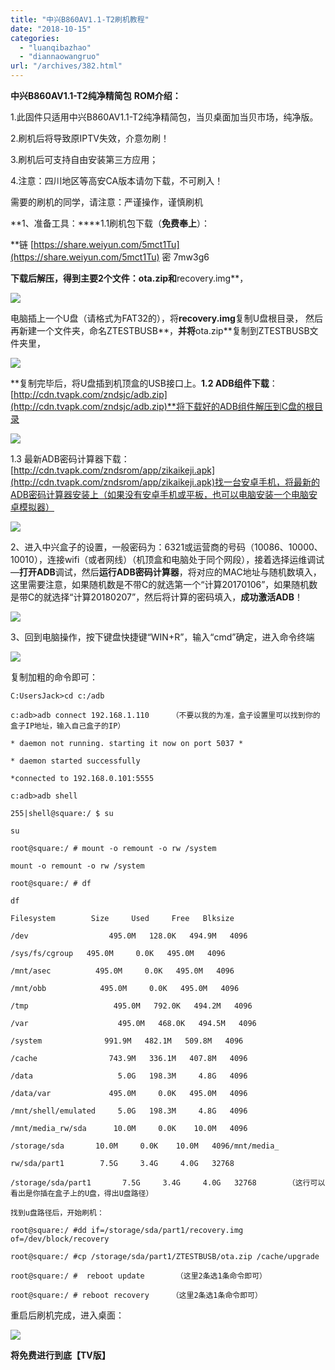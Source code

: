 ```yaml
---
title: "中兴B860AV1.1-T2刷机教程"
date: "2018-10-15"
categories: 
  - "luanqibazhao"
  - "diannaowangruo"
url: "/archives/382.html"
---
```


**中兴B860AV1.1-T2纯净精简包** **ROM介绍：**

1.此固件只适用中兴B860AV1.1-T2纯净精简包，当贝桌面加当贝市场，纯净版。

2.刷机后将导致原IPTV失效，介意勿刷！

3.刷机后可支持自由安装第三方应用；

4.注意：四川地区等高安CA版本请勿下载，不可刷入！

需要的刷机的同学，请注意：严谨操作，谨慎刷机

**1、准备工具：\*\***1.1刷机包下载（**免费奉上**）：

\*\*链 [https://share.weiyun.com/5mct1Tu](https://share.weiyun.com/5mct1Tu) 密 7mw3g6

**下载后解压，得到主要2个文件：**ota.zip**和**recovery.img\*\*，

![](https://img-cloud.zhoujie218.top/pc/202111011344543.webp)

电脑插上一个U盘（请格式为FAT32的），将**recovery.img**复制U盘根目录， 然后再新建一个文件夹，命名ZTESTBUSB**，**并将**ota.zip**复制到ZTESTBUSB文件夹里，

![](https://img-cloud.zhoujie218.top/pc/202111011344727.webp)

**复制完毕后，将U盘插到机顶盒的USB接口上。**1.2 ADB组件下载**：[http://cdn.tvapk.com/zndsjc/adb.zip](http://cdn.tvapk.com/zndsjc/adb.zip)**将下载好的ADB组件解压到C盘的根目录

![](https://img-cloud.zhoujie218.top/pc/202111011344086.webp)

1.3 最新ADB密码计算器下载：[http://cdn.tvapk.com/zndsrom/app/zikaikeji.apk](http://cdn.tvapk.com/zndsrom/app/zikaikeji.apk)找一台安卓手机，将最新的ADB密码计算器安装上（如果没有安卓手机或平板，也可以电脑安装一个电脑安卓模拟器）

![](https://img-cloud.zhoujie218.top/pc/202111011344733.webp)

2、进入中兴盒子的设置，一般密码为：6321或运营商的号码（10086、10000、10010），连接wifi（或者网线）（机顶盒和电脑处于同个网段），接着选择运维调试—**打开ADB**调试，然后**运行ADB密码计算器**，将对应的MAC地址与随机数填入，这里需要注意，如果随机数是不带C的就选第一个“计算20170106”，如果随机数是带C的就选择“计算20180207”，然后将计算的密码填入，**成功激活ADB**！

![](https://img-cloud.zhoujie218.top/pc/202111011344769.webp)

3、回到电脑操作，按下键盘快捷键“WIN+R”，输入“cmd”确定，进入命令终端

![](https://img-cloud.zhoujie218.top/pc/202111011344223.webp)

复制加粗的命令即可：

```
C:UsersJack>cd c:/adb

c:adb>adb connect 192.168.1.110     （不要以我的为准，盒子设置里可以找到你的盒子IP地址，输入自己盒子的IP）

* daemon not running. starting it now on port 5037 *

* daemon started successfully

*connected to 192.168.0.101:5555

c:adb>adb shell

255|shell@square:/ $ su

su

root@square:/ # mount -o remount -o rw /system

mount -o remount -o rw /system

root@square:/ # df

df

Filesystem        Size     Used     Free   Blksize

/dev                  495.0M   128.0K   494.9M   4096

/sys/fs/cgroup   495.0M     0.0K   495.0M   4096

/mnt/asec          495.0M     0.0K   495.0M   4096

/mnt/obb            495.0M     0.0K   495.0M   4096

/tmp                   495.0M   792.0K   494.2M   4096

/var                    495.0M   468.0K   494.5M   4096

/system              991.9M   482.1M   509.8M   4096

/cache                743.9M   336.1M   407.8M   4096

/data                   5.0G   198.3M     4.8G   4096

/data/var             495.0M     0.0K   495.0M   4096

/mnt/shell/emulated     5.0G   198.3M     4.8G   4096

/mnt/media_rw/sda      10.0M     0.0K    10.0M   4096

/storage/sda       10.0M     0.0K    10.0M   4096/mnt/media_

rw/sda/part1        7.5G     3.4G     4.0G   32768

/storage/sda/part1       7.5G     3.4G     4.0G   32768       （这行可以看出是你插在盒子上的U盘，得出U盘路径）

找到u盘路径后，开始刷机：

root@square:/ #dd if=/storage/sda/part1/recovery.img of=/dev/block/recovery

root@square:/ #cp /storage/sda/part1/ZTESTBUSB/ota.zip /cache/upgrade

root@square:/ #  reboot update       （这里2条选1条命令即可）

root@square:/ # reboot recovery     （这里2条选1条命令即可）
```

重启后刷机完成，进入桌面：

![](https://img-cloud.zhoujie218.top/pc/202111011344723.webp)

**将免费进行到底【TV版】**
